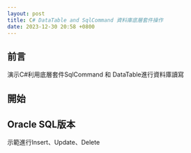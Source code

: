 ```yaml
---
layout: post
title: C# DataTable and SqlCommand 資料庫底層套件操作
date: 2023-12-30 20:58 +0800
---
```

## 前言

<p>演示C#利用底層套件SqlCommand 和 DataTable進行資料庫讀寫</p>

## 開始


## Oracle SQL版本

示範進行Insert、Update、Delete
<script  type='text/javascript' src=''>

    IDbConnection _connection = new OracleConnection("ConnectString");
    _connection.Open();
    IDbTransaction _transaction = _connection.BeginTransaction();
		OracleCommand sqlCmdExe = new OracleCommand();

		string sqlCmd = @"SELECT  ID,NAME from DEMO Where ID = :ID and NAME = :NAME";
		sqlCmdExe.Parameters.Add(":ID", OracleType.VarChar, 4).Value = ID;
		sqlCmdExe.Parameters.Add(":NAME", OracleType.VarChar, 2).Value = NAME;
		sqlCmdExe.CommandText = sqlCmd;

    sqlCmd.Connection = (OracleConnection)_connection;
    sqlCmd.Transaction = (OracleTransaction)_transaction;
    sqlCmd.ExecuteNonQuery();




示範進行Select Table並把資料放到DataTable中
<script  type='text/javascript' src=''>

    public static DataTable GetDEMO(string ID,string NAME)
    {
        IDbConnection _connection = new OracleConnection("ConnectString");
    		OracleCommand sqlCmdExe = new OracleCommand();

		    string sqlCmd = @"SELECT  ID,NAME from DEMO Where ID = :ID and NAME = :NAME"; //Oracle SQL寫語法時 要加上Owner
		    sqlCmd.Parameters.Add(":ID", OracleType.VarChar, 4).Value = ID;
        sqlCmd.Parameters.Add(":NAME", OracleType.VarChar, 2).Value = NAME;
		    sqlCmd.CommandText = sqlCmd;

        rtnDT = DBReader(_connection, sqlCmdExe);
        rtnDT.TableName = "useDT";
    }

    public static DataTable DBReader(IDbConnection DBConn, IDbCommand DBCommand)
    {
			
			  DataTable dt = new DataTable();
        try
        {
            if (DBConn.State == ConnectionState.Open) DBConn.Close();
            DBConn.Open();
            DBCommand.Connection = DBConn;
            dt.Load(DBCommand.ExecuteReader());
            DBConn.Close();
        }
        catch (Exception ex)
        {
            if (DBConn.State == ConnectionState.Open) DBConn.Close();
            ex.ToString();
        }
        return dt;
    }



## MSSQL版本

示範進行Insert、Update、Delete
<script  type='text/javascript' src=''>

    IDbConnection _connection = new SqlConnection("ConnectString");
    _connection.Open();
    IDbTransaction _transaction = _connection.BeginTransaction();
		SqlCommand sqlCmdExe = new SqlCommand();

		string sqlCmd = @"SELECT  ID,NAME from DEMO Where ID = @ID and NAME = @NAME";
		sqlCmdExe.Parameters.Add("@ID", SqlDbType.VarChar, 4).Value = ID;
		sqlCmdExe.Parameters.Add("@NAME", SqlDbType.VarChar, 2).Value = NAME;
		sqlCmdExe.CommandText = sqlCmd;

    sqlCmd.Connection = (SqlConnection)_connection;
    sqlCmd.Transaction = (SqlTransaction)_transaction;
    sqlCmd.ExecuteNonQuery();




示範進行Select Table並把資料放到DataTable中
<script  type='text/javascript' src=''>

    public static DataTable GetDEMO()
    {
        IDbConnection _connection = new SqlConnection("ConnectString");
    		SqlCommand sqlCmdExe = new SqlCommand();

		    string sqlCmd = @"SELECT ID,NAME from DEMO";
		    sqlCmdExe.Parameters.Add("@ID", SqlDbType.VarChar, 4).Value = ID;
		    sqlCmdExe.Parameters.Add("@NAME", SqlDbType.VarChar, 2).Value = NAME;
		    sqlCmdExe.CommandText = sqlCmd;

        rtnDT = DBReader(_connection, sqlCmdExe);
        rtnDT.TableName = "useDT";
    }

    public static DataTable DBReader(IDbConnection DBConn, IDbCommand DBCommand)
    {
			
			  DataTable dt = new DataTable();
        try
        {
            if (DBConn.State == ConnectionState.Open) DBConn.Close();
            DBConn.Open();
            DBCommand.Connection = DBConn;
            dt.Load(DBCommand.ExecuteReader());
            DBConn.Close();
        }
        catch (Exception ex)
        {
            if (DBConn.State == ConnectionState.Open) DBConn.Close();
            ex.ToString();
        }
        return dt;
    }

## DataTable進行Linq Where

示範
<script  type='text/javascript' src=''>

		/// <summary>
		/// 根據開始時間跟結束時間 找到名稱
		/// </summary>
		/// <param name="dt">資料表 裡面有startDate、endDate、Name</param>
    /// <param name="dateTime"></param>
		/// <returns></returns>
		public List<string> GetName(DataTable dt,DateTime dateTime)
		{
			List<string> lst = dt.AsEnumerable()
			.Where(row =>
			{
				DateTime startDate = row.Field<DateTime>("START_DATE");
				DateTime endDate = row.Field<DateTime>("END_DATE");
				return dateTime >= startDate && dateTime <= endDate;
			})
			.Select(row => row.Field<string>("Name"))
			.ToList();
			return lst;
		}


## 靜態擴展範例

示範
<script  type='text/javascript' src=''>


    public static class Extension
    {
	    /// <summary>
	    /// DataRow Mapping到 Class 
	    /// </summary>
	    /// <typeparam name="T"></typeparam>
	    /// <param name="row"></param>
	    /// <returns></returns>
	    public static T ToClass<T>(this DataRow row) where T : new()
	    {
		    T obj = new T();
		    if (row == null) return obj;
		    foreach (DataColumn column in row.Table.Columns)
		    {
			    PropertyInfo property = typeof(T).GetProperty(column.ColumnName);
			    if (property != null && row[column] != DBNull.Value)
			    {
				    property.SetValue(obj, Convert.ChangeType(row[column], property.PropertyType), null);
			    }
		    }
		    return obj;
	    }
	    /// <summary>
	    /// DataTable 轉 List<T>
	    /// </summary>
	    /// <typeparam name="T"></typeparam>
	    /// <param name="dt"></param>
	    /// <returns></returns>
	    public static IEnumerable<T> ToList<T>(this DataTable dt) where T : new()
	    {
		    List<T> lst = new List<T>();
		    foreach (DataRow dr in dt.Rows)
		    {
			    var temp = dr.ToClass<T>();
			    lst.Add(temp);
		    }
		    return lst;
      }
    }
